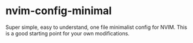 # nvim-config-minimal


Super simple, easy to understand, one file minimalist config for NVIM. This is a good starting point for your own modifications.
